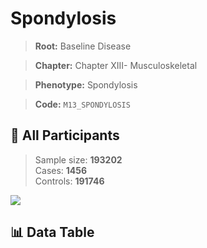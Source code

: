 # Spondylosis

> **Root:** Baseline Disease  

> **Chapter:** Chapter XIII- Musculoskeletal  

> **Phenotype:** Spondylosis  

> **Code:** `M13_SPONDYLOSIS`

## 🧪 All Participants  
> Sample size: **193202**  
> Cases: **1456**  
> Controls: **191746**
<img src="/Sensitive/Figures/ALL/Baseline/M13_SPONDYLOSIS.png"/>

## 📊 Data Table
<CsvTableMRF src="/Sensitive/Data/ALL/Baseline/LG_M13_SPONDYLOSIS.csv"/>

